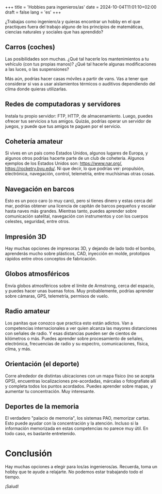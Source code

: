 +++
title = 'Hobbies para ingenieros/as'
date = 2024-10-04T11:01:10+02:00
draft = false
lang = 'es'
+++

¿Trabajas como ingeniero/a y quieras encontrar un hobby en el que practiques fuera del trabajo alguno de los principios de matemáticas, ciencias naturales y sociales que has aprendido?

## Carros (coches)
Las posibilidades son muchas. ¿Qué tal hacerle los mantenimientos a tu vehículo (con tus propias manos)? ¿Qué tal hacerle algunas modificaciones a las luces, o las suspensiones?

Más aún, podrías hacer casas móviles a partir de vans. Vas a tener que considerar si vas a usar aislamientos térmicos o auditivos dependiendo del clima donde quieras utilizarlas.

## Redes de computadoras y servidores
Instala tu propio servidor: FTP, HTTP, de almacenamiento. Luego, puedes ofrecer tus servicios a tus amigos. Quizás, podrías operar un servidor de juegos, y puede que tus amigos te paguen por el servicio.

## Cohetería amateur
Si vives en un país como Estados Unidos, algunos lugares de Europa, y algunos otros podrías hacerte parte de un club de cohetería. Algunos ejemplos de los Estados Unidos son: https://www.nar.org/, https://rocketry.byu.edu/. Ni que decir, lo que podrías ver: propulsión, electrónica, navegación, control, telemetría, entre muchísimas otras cosas.

## Navegación en barcos
Esto es un poco caro (o muy caro), pero si tienes dinero y estas cerca del mar, podrías obtener una licencia de capitán de barcos pequeños y escalar hasta naves más grandes. Mientras tanto, puedes aprender sobre comunicación satelital, navegación con instrumentos y con los cuerpos celestes, seguridad, entre otros. 

## Impresión 3D
Hay muchas opciones de impresoras 3D, y dejando de lado todo el bombo, aprenderás mucho sobre plásticos, CAD, inyección en molde, prototipos rápidos entre otros conceptos de fabricación.

## Globos atmosféricos
Envía globos atmosféricos sobre el límite de Armstrong, cerca del espacio, y puedes hacer unas buenas fotos. Muy probablemente, podrías aprender sobre cámaras, GPS, telemetría, permisos de vuelo.

## Radio amateur
Los panitas que conozco que practica esto están adictos. Van a competencias internacionales a ver quien alcanza las mayores distanciones con señales de radio. Y esas distancias pueden ser de cientos de kilómetros o más. Puedes aprender sobre procesamiento de señales, electrónica, frecuencias de radio y su espectro, comunicaciones, física, clima, y más.

## Orientación (el deporte)
Corre alrededor de distintas ubicaciones con un mapa físico (no se acepta GPS), encuentras localizaciones pre-acordadas, márcalas o fotografíate allí y completa todos los puntos acordados. Puedes aprender sobre mapas, y aumentar tu concentración. Muy interesante.

## Deportes de la memoria
El verdadero "palacio de memoria", los sistemas PAO, memorizar cartas. Esto puede ayudar con la concentración y la atención. Incluso si la información memorizada en estas competencias no parece muy útil. En todo caso, es bastante entretenido.

# Conclusión
Hay muchas opciones a elegir para los/as ingenieros/as. Recuerda, toma un hobby que te ayude a relajarte. No podemos estar trabajando todo el tiempo.

¡Salud!
